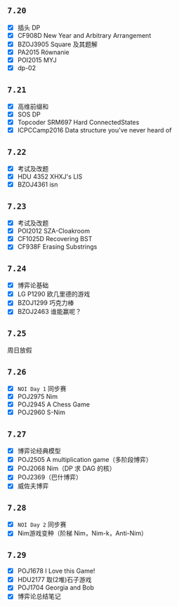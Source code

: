 ## $\texttt{7.20}$

+ [x] 插头 DP
+ [x] CF908D New Year and Arbitrary Arrangement
+ [x] BZOJ3905 Square 及其题解
+ [x] PA2015 Równanie
+ [x] POI2015 MYJ
+ [x] dp-02

## $\texttt{7.21}$

+ [x] 高维前缀和
+ [x] SOS DP
+ [x] Topcoder SRM697 Hard ConnectedStates
+ [x] ICPCCamp2016 Data structure you've never heard of

## $\texttt{7.22}$

+ [x] 考试及改题
+ [x] HDU 4352 XHXJ's LIS
+ [x] BZOJ4361 isn

## $\texttt{7.23}$

+ [x] 考试及改题
+ [x] POI2012 SZA-Cloakroom
+ [x] CF1025D Recovering BST
+ [x] CF938F Erasing Substrings

## $\texttt{7.24}$

+ [x] 博弈论基础
+ [x] LG P1290 欧几里德的游戏
+ [x] BZOJ1299 巧克力棒
+ [x] BZOJ2463 谁能赢呢？

## $\texttt{7.25}$

周日放假

## $\texttt{7.26}$

+ [x] $\texttt{NOI Day 1}$ 同步赛
+ [x] POJ2975 Nim
+ [x] POJ2945 A Chess Game
+ [x] POJ2960 S-Nim

## $\texttt{7.27}$

+ [x] 博弈论经典模型
+ [x] POJ2505 A multiplication game（多阶段博弈）
+ [x] POJ2068 Nim（DP 求 DAG 的核）
+ [x] POJ2369（巴什博弈）
+ [x] 威佐夫博弈

## $\texttt{7.28}$

+ [x] $\texttt{NOI Day 2}$ 同步赛
+ [x] Nim游戏变种（阶梯 Nim，Nim-k，Anti-Nim）

## $\texttt{7.29}$

+ [x] POJ1678 I Love this Game!
+ [x] HDU2177 取(2堆)石子游戏
+ [x] POJ1704 Georgia and Bob
+ [x] 博弈论总结笔记